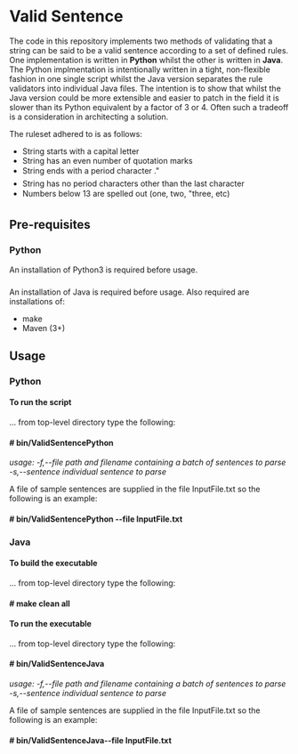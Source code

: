 # Valid Sentence

The code in this repository implements two methods of validating that a string can be said to be a valid sentence according to a set of defined rules. One implementation is written in **Python** whilst the other is written in **Java**.  The Python implmentation is intentionally written in a tight, non-flexible fashion in one single script whilst the Java version separates the rule validators into individual Java files. The intention is to show that whilst the Java version could be more extensible and easier to patch in the field it is slower than its Python equivalent by a factor of 3 or 4. Often such a tradeoff is a consideration in architecting a solution.

The ruleset adhered to is as follows:

- String starts with a capital letter
- String has an even number of quotation marks
- String ends with a period character ."
- String has no period characters other than the last character 
- Numbers below 13 are spelled out (one, two, "three, etc)

## Pre-requisites

### Python
An installation of Python3 is required before usage.

### 
An installation of Java is required before usage. Also required are installations of:
- make
- Maven (3+)

## Usage

### Python

#### To run the script

... from top-level directory type the following:

#### # bin/ValidSentencePython

*usage: 
 -f,--file <arg>       path and filename containing a batch of sentences to parse
 -s,--sentence <arg>   individual sentence to parse*

A file of sample sentences are supplied in the file InputFile.txt so the following is an example:

#### # bin/ValidSentencePython --file InputFile.txt

### Java

#### To build the executable

... from top-level directory type the following:

#### # make clean all

#### To run the executable
... from top-level directory type the following:

#### # bin/ValidSentenceJava

*usage: 
 -f,--file <arg>       path and filename containing a batch of sentences to parse
 -s,--sentence <arg>   individual sentence to parse*

A file of sample sentences are supplied in the file InputFile.txt so the following is an example:

#### # bin/ValidSentenceJava--file InputFile.txt
